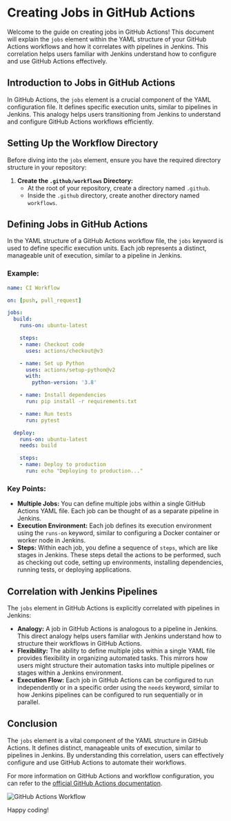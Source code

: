 # Creating Jobs in GitHub Actions

Welcome to the guide on creating jobs in GitHub Actions! This document will explain the `jobs` element within the YAML structure of your GitHub Actions workflows and how it correlates with pipelines in Jenkins. This correlation helps users familiar with Jenkins understand how to configure and use GitHub Actions effectively.

## Introduction to Jobs in GitHub Actions

In GitHub Actions, the `jobs` element is a crucial component of the YAML configuration file. It defines specific execution units, similar to pipelines in Jenkins. This analogy helps users transitioning from Jenkins to understand and configure GitHub Actions workflows efficiently.

## Setting Up the Workflow Directory

Before diving into the `jobs` element, ensure you have the required directory structure in your repository:

1. **Create the `.github/workflows` Directory:**
   - At the root of your repository, create a directory named `.github`.
   - Inside the `.github` directory, create another directory named `workflows`.

## Defining Jobs in GitHub Actions

In the YAML structure of a GitHub Actions workflow file, the `jobs` keyword is used to define specific execution units. Each job represents a distinct, manageable unit of execution, similar to a pipeline in Jenkins.

### Example:

```yaml
name: CI Workflow

on: [push, pull_request]

jobs:
  build:
    runs-on: ubuntu-latest

    steps:
    - name: Checkout code
      uses: actions/checkout@v3

    - name: Set up Python
      uses: actions/setup-python@v2
      with:
        python-version: '3.8'

    - name: Install dependencies
      run: pip install -r requirements.txt

    - name: Run tests
      run: pytest

  deploy:
    runs-on: ubuntu-latest
    needs: build

    steps:
    - name: Deploy to production
      run: echo "Deploying to production..."
```

### Key Points:

- **Multiple Jobs:** You can define multiple jobs within a single GitHub Actions YAML file. Each job can be thought of as a separate pipeline in Jenkins.
- **Execution Environment:** Each job defines its execution environment using the `runs-on` keyword, similar to configuring a Docker container or worker node in Jenkins.
- **Steps:** Within each job, you define a sequence of `steps`, which are like stages in Jenkins. These steps detail the actions to be performed, such as checking out code, setting up environments, installing dependencies, running tests, or deploying applications.

## Correlation with Jenkins Pipelines

The `jobs` element in GitHub Actions is explicitly correlated with pipelines in Jenkins:

- **Analogy:** A job in GitHub Actions is analogous to a pipeline in Jenkins. This direct analogy helps users familiar with Jenkins understand how to structure their workflows in GitHub Actions.
- **Flexibility:** The ability to define multiple jobs within a single YAML file provides flexibility in organizing automated tasks. This mirrors how users might structure their automation tasks into multiple pipelines or stages within a Jenkins environment.
- **Execution Flow:** Each job in GitHub Actions can be configured to run independently or in a specific order using the `needs` keyword, similar to how Jenkins pipelines can be configured to run sequentially or in parallel.

## Conclusion

The `jobs` element is a vital component of the YAML structure in GitHub Actions. It defines distinct, manageable units of execution, similar to pipelines in Jenkins. By understanding this correlation, users can effectively configure and use GitHub Actions to automate their workflows.

For more information on GitHub Actions and workflow configuration, you can refer to the [official GitHub Actions documentation](https://docs.github.com/en/actions).

![GitHub Actions Workflow](https://docs.github.com/assets/images/help/images/overview-actions-architecture.png)

Happy coding!
